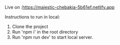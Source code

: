 Live on :https://majestic-chebakia-5b61ef.netlify.app 

Instructions to run in local:
1. Clone the project 
2. Run 'npm i' in the root directory
3. Run 'npm run dev' to start local server.
   
